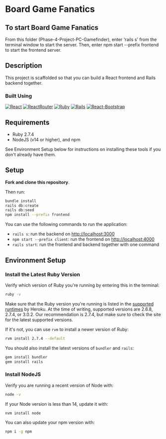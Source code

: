 # Board Game Fanatics

## To start Board Game Fanatics

From this folder (Phase-4-Project-PC-Gamefinder), enter 'rails s' from the terminal window to start the server. Then,
enter npm start --prefix frontend to start the frontend server. 

## Description

This project is scaffolded so that you can build a React frontend and Rails
backend together.

### Built Using

[![React](https://img.shields.io/badge/-React-black?style=flat-square&logo=react)](https://reactjs.org/) [![ReactRouter](https://img.shields.io/badge/ReactRouter-4F545E?style=flat&logo=reactrouter)](https://reactrouter.com/)  [![Ruby](https://img.shields.io/badge/-Ruby-ff6666?style=flat-square&logo=ruby)](https://https://ruby-lang.org/) [![Rails](https://img.shields.io/badge/Rails-red?style=flat&logo=ruby-on-rails)](https://rubyonrails.org/) [![React-Bootstrap](https://img.shields.io/badge/React_Bootstrap-6C8FE3?style=flat&logo=bootstrap)](https://react-bootstrap.github.io/) 
## Requirements

- Ruby 2.7.4
- NodeJS (v14 or higher), and npm

See Environment Setup below for instructions on installing these tools if you
don't already have them.

## Setup

**Fork and clone this repository**.

Then run:

```sh
bundle install
rails db:create
rails db:seed
npm install --prefix frontend
```

You can use the following commands to run the application:

- `rails s`: run the backend on [http://localhost:3000](http://localhost:3000)
- `npm start --prefix client`: run the frontend on
  [http://localhost:4000](http://localhost:4000)
- `rails start`: run the frontend and backend together with one command



## Environment Setup

### Install the Latest Ruby Version

Verify which version of Ruby you're running by entering this in the terminal:

```sh
ruby -v
```

Make sure that the Ruby version you're running is listed in the [supported
runtimes][] by Heroku. At the time of writing, supported versions are 2.6.8,
2.7.4, or 3.0.2. Our recommendation is 2.7.4, but make sure to check the site
for the latest supported versions.

If it's not, you can use `rvm` to install a newer version of Ruby:

```sh
rvm install 2.7.4 --default
```

You should also install the latest versions of `bundler` and `rails`:

```sh
gem install bundler
gem install rails
```

[supported runtimes]: https://devcenter.heroku.com/articles/ruby-support#supported-runtimes

### Install NodeJS

Verify you are running a recent version of Node with:

```sh
node -v
```

If your Node version is less than 14, update it with:

```sh
nvm install node
```

You can also update your npm version with:

```sh
npm i -g npm
```

